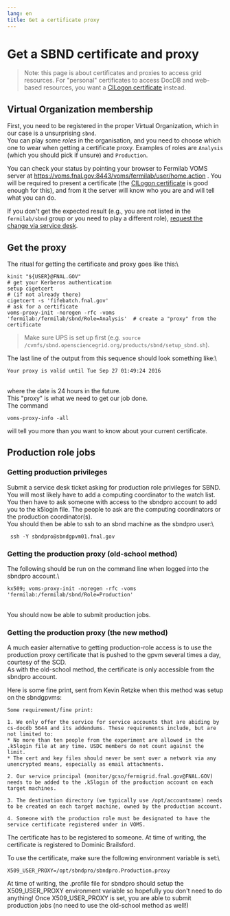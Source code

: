 ```yaml
---
lang: en
title: Get a certificate proxy
---
```




Get a SBND certificate and proxy
====================================================================================

> Note: this page is about certificates and proxies to access grid
> resources. For \"personal\" certificates to access DocDB and web-based
> resources, you want a [CILogon
> certificate](Setting_up_access_with_CILogon_certificate.html)
> instead.



Virtual Organization membership
----------------------------------------------------------------------------------

First, you need to be registered in the proper Virtual Organization,
which in our case is a unsurprising `sbnd`.\
You can play some *roles* in the organisation, and you need to choose
which one to wear when getting a certificate proxy. Examples of roles
are `Analysis` (which you should pick if unsure) and `Production`.

You can check your status by pointing your browser to Fermilab VOMS
server at <https://voms.fnal.gov:8443/voms/fermilab/user/home.action> .
You will be required to present a certificate (the [CILogon
certificate](Setting_up_access_with_CILogon_certificate.html)
is good enough for this), and from it the server will know who you are
and will tell what you can do.

If you don\'t get the expected result (e.g., you are not listed in the
`fermilab/sbnd` group or you need to play a different role), [request
the change via service
desk](Computing_resources.html#Opening-a-ticket-in-Fermilab-Service-Desk).



Get the proxy
----------------------------------------------

The ritual for getting the certificate and proxy goes like this:\

    kinit "${USER}@FNAL.GOV"                                                     # get your Kerberos authentication
    setup cigetcert                                                              # (if not already there)
    cigetcert -s 'fifebatch.fnal.gov'                                            # ask for a certificate
    voms-proxy-init -noregen -rfc -voms 'fermilab:/fermilab/sbnd/Role=Analysis'  # create a "proxy" from the certificate

> Make sure UPS is set up first (e.g.
> `source /cvmfs/sbnd.opensciencegrid.org/products/sbnd/setup_sbnd.sh`).

The last line of the output from this sequence should look something
like:\

    Your proxy is valid until Tue Sep 27 01:49:24 2016

\
where the date is 24 hours in the future.\
This \"proxy\" is what we need to get our job done.\
The command

    voms-proxy-info -all

will tell you more than you want to know about your current certificate.



Production role jobs
------------------------------------------------------------



### Getting production privileges

Submit a service desk ticket asking for production role privileges for
SBND. You will most likely have to add a computing coordinator to the
watch list.\
You then have to ask someone with access to the sbndpro account to add
you to the k5login file. The people to ask are the computing
coordinators or the production coordinator(s).\
You should then be able to ssh to an sbnd machine as the sbndpro user:\

     ssh -Y sbndpro@sbndgpvm01.fnal.gov 



### Getting the production proxy (old-school method)

The following should be run on the command line when logged into the
sbndpro account.\

    kx509; voms-proxy-init -noregen -rfc -voms 'fermilab:/fermilab/sbnd/Role=Production' 

\
You should now be able to submit production jobs.



### Getting the production proxy (the new method)

A much easier alternative to getting production-role access is to use
the production proxy certificate that is pushed to the gpvm several
times a day, courtesy of the SCD.\
As with the old-school method, the certificate is only accessible from
the sbndpro account.

Here is some fine print, sent from Kevin Retzke when this method was
setup on the sbndgpvms:

    Some requirement/fine print: 

    1. We only offer the service for service accounts that are abiding by cs-docdb 5644 and its addendums. These requirements include, but are not limited to: 
    * No more than ten people from the experiment are allowed in the .k5login file at any time. USDC members do not count against the limit. 
    * The cert and key files should never be sent over a network via any unencrypted means, especially as email attachments. 

    2. Our service principal (monitor/gcso/fermigrid.fnal.gov@FNAL.GOV) needs to be added to the .k5login of the production account on each target machines. 

    3. The destination directory (we typically use /opt/accountname) needs to be created on each target machine, owned by the production account. 

    4. Someone with the production role must be designated to have the service certificate registered under in VOMS. 

The certificate has to be registered to someone. At time of writing, the
certificate is registered to Dominic Brailsford.

To use the certificate, make sure the following environment variable is
set:\

    X509_USER_PROXY=/opt/sbndpro/sbndpro.Production.proxy

At time of writing, the .profile file for sbndpro should setup the
X509\_USER\_PROXY environment variable so hopefully you don\'t need to
do anything! Once X509\_USER\_PROXY is set, you are able to submit
production jobs (no need to use the old-school method as well!)
